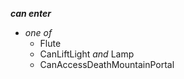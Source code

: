 ﻿***can enter***

- *one of*
  - Flute
  - CanLiftLight *and* Lamp
  - CanAccessDeathMountainPortal
